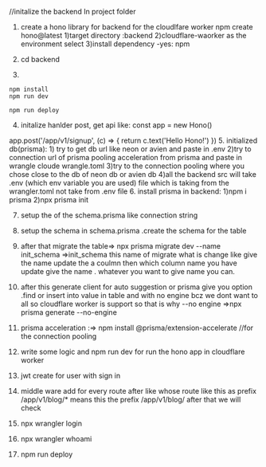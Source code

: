//initalize the backend
In project folder
1. create a hono library for backend for the cloudlfare worker npm create hono@latest
        1)target directory :backend
        2)cloudflare-waorker as the environment select
        3)install dependency -yes: npm
2. cd backend

3. 
```
npm install
npm run dev
```

```
npm run deploy
```
4. initalize hanlder post, get api like:
const app = new Hono()

app.post('/app/v1/signup', (c) => {
  return c.text('Hello Hono!')
})
5. initialized db(prisma):
       1) try to get db url like neon or avien and paste in .env
       2)try to connection url of prisma pooling acceleration from prisma and  paste in wrangle cloude wrangle.toml
       3)try to the connection pooling where you chose close to  the db of neon db or avien db
       4)all the backend src will take .env (which env variable you are used) file which  is taking from the wrangler.toml not take from .env file
6. install  prisma in backend:
        1)npm i prisma
        2)npx prisma init       

7. setup the of the schema.prisma like connection string
8. setup the schema in schema.prisma .create the schema for the  table
9. after that migrate the table=> npx prisma migrate dev --name init_schema 
 =>init_schema this name of migrate what is change like give the name update the a coulmn then which  column name you have update give the name . whatever you want to give name you can.

10.  after this generate client  for auto suggestion or prisma give you option .find or insert into value in table and with no engine bcz we dont want to all so cloudflare worker is support so that is why --no engine
        =>npx prisma generate --no-engine
11. prisma acceleration :=> npm install @prisma/extension-accelerate     //for the connection pooling   
12. write some logic and npm run dev for run the hono app in cloudflare worker
13. jwt create for user with sign in 
14. middle ware add for every route after like whose route like this as prefix /app/v1/blog/* means  this the prefix /app/v1/blog/ after that we will check 


15. npx wrangler login
16. npx wrangler whoami
17. npm run deploy

